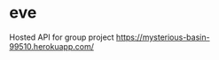 # eve

Hosted API for group project   [https://mysterious-basin-99510.herokuapp.com/
](https://mysterious-basin-99510.herokuapp.com/)
